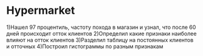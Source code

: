 # Hypermarket
 1)Нашел 97 процентиль, частоту похода в магазин и узнал, что после 60 дней происходит отток клиентов
 2)Определил какие признаки наиболее влияют на отток клиентов
 3)Разделил таблицу на постоянных клиентов и отточных
 4)Построил гистограммы по разным признакам
